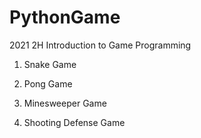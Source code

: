 # PythonGame
2021 2H Introduction to Game Programming

1. Snake Game

2. Pong Game

3. Minesweeper Game

4. Shooting Defense Game
